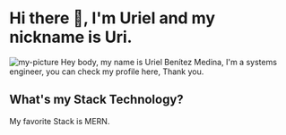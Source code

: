 # Hi there 👋, I'm Uriel and my nickname is Uri.
![my-picture](https://scontent.fmex19-1.fna.fbcdn.net/v/t1.6435-0/p180x540/204908290_4134004453354795_2470857282902321408_n.jpg?_nc_cat=104&ccb=1-3&_nc_sid=730e14&_nc_eui2=AeFaDthAWS0pFbOqiivrSjgK7jHyy8TkoiXuMfLLxOSiJeAB9qWgB7xWqX2XwVrngaTeHA599oAgTsfLvuL7eDpT&_nc_ohc=LDoyja17u7kAX-ieLcy&_nc_ht=scontent.fmex19-1.fna&tp=6&oh=5c0e4824fa7c7e3740c852c88a24e0d1&oe=60DD7D37)
Hey body, my name is Uriel Benítez Medina, I'm a systems engineer, you can check my profile here, Thank you.

## What's my Stack Technology?

My favorite Stack is MERN. 
